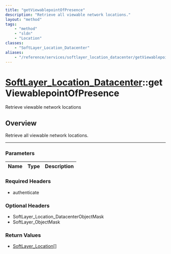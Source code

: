 ```yaml
---
title: "getViewablepointOfPresence"
description: "Retrieve all viewable network locations."
layout: "method"
tags:
    - "method"
    - "sldn"
    - "Location"
classes:
    - "SoftLayer_Location_Datacenter"
aliases:
    - "/reference/services/softlayer_location_datacenter/getViewablepointOfPresence"
---
```

# [SoftLayer_Location_Datacenter](/reference/services/SoftLayer_Location_Datacenter)::getViewablepointOfPresence


Retrieve viewable network locations


## Overview 
Retrieve all viewable network locations. 

-----

### Parameters 
|Name | Type | Description |
| --- | --- | --- |


### Required Headers
* authenticate


### Optional Headers
* SoftLayer_Location_DatacenterObjectMask
* SoftLayer_ObjectMask

### Return Values
* <a href='/reference/datatypes/SoftLayer_Location'>SoftLayer_Location[] </a>




